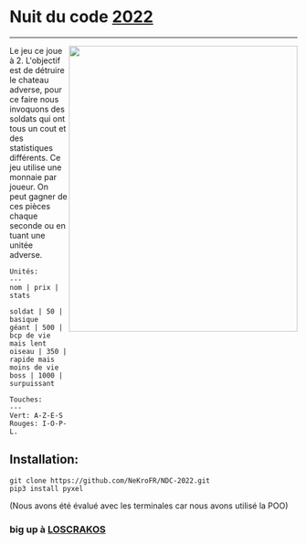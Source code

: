 # Nuit du code [2022](https://www.nuitducode.net/ndc2022/T)
---
<img width="400" height="500" align='right' src="https://i.imgur.com/bCkajYJ.png">  


Le jeu ce joue à 2. L'objectif est de détruire le chateau adverse, pour ce faire nous invoquons des soldats
qui ont tous un cout et des statistiques différents. Ce jeu utilise une monnaie par joueur.
On peut gagner de ces pièces chaque seconde ou en tuant une unitée adverse.
```
Unités:
---
nom | prix | stats

soldat | 50 | basique
géant | 500 | bcp de vie mais lent
oiseau | 350 | rapide mais moins de vie
boss | 1000 | surpuissant

Touches:
---
Vert: A-Z-E-S
Rouges: I-O-P-L.
```
## Installation:
```
git clone https://github.com/NeKroFR/NDC-2022.git
pip3 install pyxel
```

(Nous avons été évalué avec les terminales car nous avons utilisé la POO)

### big up à [LOSCRAKOS](https://github.com/Zwarex/Nuit-du-code)
